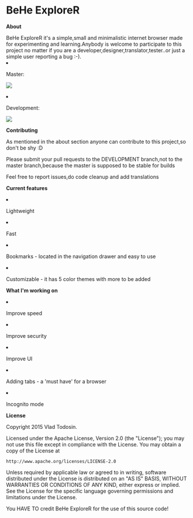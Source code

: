 # BeHe ExploreR
<p><b>About</b></p>
BeHe ExploreR it's a simple,small and minimalistic internet browser made for experimenting and learning.Anybody is welcome to participate
to this project no matter if you are a developer,designer,translator,tester..or just a simple user reporting a bug :-).
<li><p>Master:</li></p>
<p><img src="https://travis-ci.org/VladThodo/behe-explorer.svg?branch=master"/></p>
<li><p>Development:</p></li>
<img src="https://travis-ci.org/VladThodo/behe-explorer.svg?branch=development"/>
<p><b>Contributing</b></p>
  <p>As mentioned in the about section anyone can contribute to this project,so don't be shy :D </p>
  <p>Please submit your pull requests to the DEVELOPMENT branch,not to the master branch,because the master is supposed to be      stable for builds</p>
  <p>Feel free to report issues,do code cleanup and add translations</p>
<p><b>Current features</b></p>
  <li><p>Lightweight</p></li>
  <li><p>Fast</p></li>
  <li><p>Bookmarks - located in the navigation drawer and easy to use</p></li>
  <li><p>Customizable - it has  5 color themes with more to be added</p></li>
<p><b>What I'm working on </b></p>
  <li><p>Improve speed</p></li>
  <li><p>Improve security</p></li>
  <li><p>Improve UI</p></li>
  <li><p>Adding tabs - a 'must have' for a browser</p></li>
  <li><p>Incognito mode</p></li>
<p><b>License</b><p>
<p>Copyright 2015 Vlad Todosin.</p>
Licensed under the Apache License, Version 2.0 (the "License");
you may not use this file except in compliance with the License.
You may obtain a copy of the License at

    http://www.apache.org/licenses/LICENSE-2.0


Unless required by applicable law or agreed to in writing, software
distributed under the License is distributed on an "AS IS" BASIS,
WITHOUT WARRANTIES OR CONDITIONS OF ANY KIND, either express or implied.
See the License for the specific language governing permissions and
limitations under the License.

You HAVE TO credit BeHe ExploreR for the use of this source code!
  
